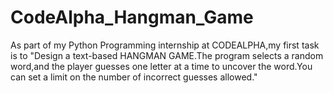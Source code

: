 # CodeAlpha_Hangman_Game
As part of my Python Programming internship at CODEALPHA,my first task is to "Design a text-based HANGMAN GAME.The program selects a random word,and the player guesses one letter at a time to uncover the word.You can set a limit on the number of incorrect guesses allowed."
